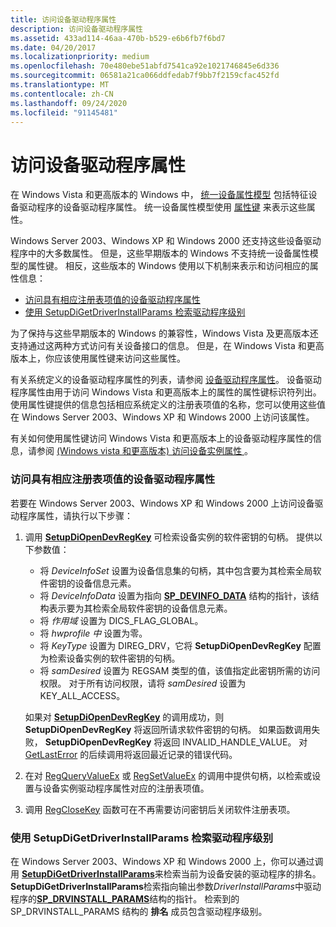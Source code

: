 ```yaml
---
title: 访问设备驱动程序属性
description: 访问设备驱动程序属性
ms.assetid: 433ad114-46aa-470b-b529-e6b6fb7f6bd7
ms.date: 04/20/2017
ms.localizationpriority: medium
ms.openlocfilehash: 70e480ebe51abfd7541ca92e1021746845e6d336
ms.sourcegitcommit: 06581a21ca066ddfedab7f9bb7f2159cfac452fd
ms.translationtype: MT
ms.contentlocale: zh-CN
ms.lasthandoff: 09/24/2020
ms.locfileid: "91145481"
---
```

# <a name="accessing-device-driver-properties"></a>访问设备驱动程序属性


在 Windows Vista 和更高版本的 Windows 中， [统一设备属性模型](unified-device-property-model--windows-vista-and-later-.md) 包括特征设备驱动程序的设备驱动程序属性。 统一设备属性模型使用 [属性键](property-keys.md) 来表示这些属性。

Windows Server 2003、Windows XP 和 Windows 2000 还支持这些设备驱动程序中的大多数属性。 但是，这些早期版本的 Windows 不支持统一设备属性模型的属性键。 相反，这些版本的 Windows 使用以下机制来表示和访问相应的属性信息：

-   [访问具有相应注册表项值的设备驱动程序属性](#accessing-device-driver-properties-that-have-corresponding-registry-en)
-   [使用 SetupDiGetDriverInstallParams 检索驱动程序级别](#using-setupdigetdriverinstallparams-to-retrieve-driver-rank)

为了保持与这些早期版本的 Windows 的兼容性，Windows Vista 及更高版本还支持通过这两种方式访问有关设备接口的信息。 但是，在 Windows Vista 和更高版本上，你应该使用属性键来访问这些属性。

有关系统定义的设备驱动程序属性的列表，请参阅 [设备驱动程序属性](/previous-versions/ff541205(v=vs.85))。 设备驱动程序属性由用于访问 Windows Vista 和更高版本上的属性的属性键标识符列出。 使用属性键提供的信息包括相应系统定义的注册表项值的名称，您可以使用这些值在 Windows Server 2003、Windows XP 和 Windows 2000 上访问该属性。

有关如何使用属性键访问 Windows Vista 和更高版本上的设备驱动程序属性的信息，请参阅 [ (Windows vista 和更高版本) 访问设备实例属性 ](accessing-device-instance-properties--windows-vista-and-later-.md)。

### <a name="accessing-device-driver-properties-that-have-corresponding-registry-entry-values"></a><a href="" id="accessing-device-driver-properties-that-have-corresponding-registry-en"></a> 访问具有相应注册表项值的设备驱动程序属性

若要在 Windows Server 2003、Windows XP 和 Windows 2000 上访问设备驱动程序属性，请执行以下步骤：

1.  调用 [**SetupDiOpenDevRegKey**](/windows/win32/api/setupapi/nf-setupapi-setupdiopendevregkey) 可检索设备实例的软件密钥的句柄。 提供以下参数值：

    -   将 *DeviceInfoSet* 设置为设备信息集的句柄，其中包含要为其检索全局软件密钥的设备信息元素。
    -   将 *DeviceInfoData* 设置为指向 [**SP_DEVINFO_DATA**](/windows/win32/api/setupapi/ns-setupapi-sp_devinfo_data) 结构的指针，该结构表示要为其检索全局软件密钥的设备信息元素。
    -   将 *作用域* 设置为 DICS_FLAG_GLOBAL。
    -   将 *hwprofile 中* 设置为零。
    -   将 *KeyType* 设置为 DIREG_DRV，它将 **SetupDiOpenDevRegKey** 配置为检索设备实例的软件密钥的句柄。
    -   将 *samDesired* 设置为 REGSAM 类型的值，该值指定此密钥所需的访问权限。 对于所有访问权限，请将 *samDesired* 设置为 KEY_ALL_ACCESS。

    如果对 [**SetupDiOpenDevRegKey**](/windows/win32/api/setupapi/nf-setupapi-setupdiopendevregkey) 的调用成功，则 **SetupDiOpenDevRegKey** 将返回所请求软件密钥的句柄。 如果函数调用失败， **SetupDiOpenDevRegKey** 将返回 INVALID_HANDLE_VALUE。 对 [GetLastError](https://go.microsoft.com/fwlink/p/?linkid=169416) 的后续调用将返回最近记录的错误代码。

2.  在对 [RegQueryValueEx](https://go.microsoft.com/fwlink/p/?linkid=95398) 或 [RegSetValueEx](https://go.microsoft.com/fwlink/p/?linkid=95399) 的调用中提供句柄，以检索或设置与设备实例驱动程序属性对应的注册表项值。

3.  调用 [RegCloseKey](https://go.microsoft.com/fwlink/p/?linkid=194543) 函数可在不再需要访问密钥后关闭软件注册表项。

### <a name="using-setupdigetdriverinstallparams-to-retrieve-driver-rank"></a><a href="" id="using-setupdigetdriverinstallparams-to-retrieve-driver-rank"></a> 使用 SetupDiGetDriverInstallParams 检索驱动程序级别

在 Windows Server 2003、Windows XP 和 Windows 2000 上，你可以通过调用 [**SetupDiGetDriverInstallParams**](/windows/win32/api/setupapi/nf-setupapi-setupdigetdriverinstallparamsa)来检索当前为设备安装的驱动程序的排名。 **SetupDiGetDriverInstallParams**检索指向输出参数*DriverInstallParams*中驱动程序的[**SP_DRVINSTALL_PARAMS**](/windows/win32/api/setupapi/ns-setupapi-sp_drvinstall_params)结构的指针。 检索到的 SP_DRVINSTALL_PARAMS 结构的 **排名** 成员包含驱动程序级别。

 

